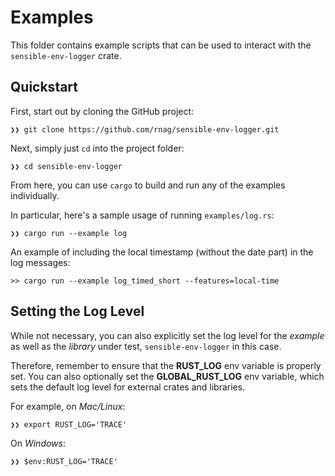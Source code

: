 # Examples

This folder contains example scripts that can be used to interact with
the `sensible-env-logger` crate.

## Quickstart

First, start out by cloning the GitHub project:

```shell
❯❯ git clone https://github.com/rnag/sensible-env-logger.git
```

Next, simply just `cd` into the project folder:

```shell
❯❯ cd sensible-env-logger
```

From here, you can use `cargo` to build and run
any of the examples individually.

In particular, here's a sample usage of running `examples/log.rs`:

```shell
❯❯ cargo run --example log
```

An example of including the local timestamp (without the date part) in the log
messages:

```shell
>> cargo run --example log_timed_short --features=local-time
```

## Setting the Log Level

While not necessary, you can also explicitly set the log level for the *example*
as well as the *library* under test, `sensible-env-logger` in this case.

Therefore, remember to ensure that the **RUST_LOG** env variable
is properly set. You can also optionally set the **GLOBAL_RUST_LOG** env
variable, which sets the default log level for external crates and libraries.

For example, on *Mac/Linux*:

```shell
❯❯ export RUST_LOG='TRACE'
```

On *Windows*:

```shell
❯❯ $env:RUST_LOG='TRACE'
```

